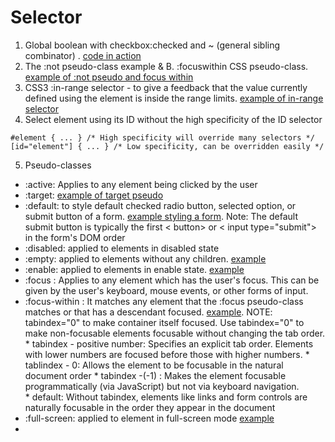 # Selector

1. Global boolean with checkbox:checked and ~ (general sibling combinator) . [code in action](../boolean-checkbox.html)
2. The :not pseudo-class example & B. :focuswithin CSS pseudo-class. [example of :not pseudo and focus within](./4Selector-focus-within-not%20pseudo.html)
3. CSS3 :in-range selector - to give a feedback that the value currently defined using the element is inside the range limits. [example of in-range selector](./4Selector-in-range.html)
4. Select element using its ID without the high specificity of the ID selector
```
#element { ... } /* High specificity will override many selectors */
[id="element"] { ... } /* Low specificity, can be overridden easily */
```
5. Pseudo-classes
- :active: Applies to any element being clicked by the user
- :target: [example of target pseudo](./4Selector-target-pseudo.html)
- :default: to style default checked radio button, selected option, or submit button of a form. [example styling a form](./4Selector-default-pseudo.html). Note: The default submit button is typically the first < button> or < input type="submit"> in the form's DOM order
- :disabled: applied to elements in disabled state
- :empty: applied to elements without any children. [example](./4Selector-empty-pseudo.html)
- :enable: applied to elements in enable state. [example](./4Selector-enabled-pseudo.html)
- :focus : Applies to any element which has the user's focus. This can be given by the
user's keyboard, mouse events, or other forms of input.
- :focus-within : It matches any element that the :focus pseudo-class matches or that has a descendant focused. [example](./4Selector-focus-within-pseudo.html). NOTE: tabindex="0" to make container itself focused. Use tabindex="0" to make non-focusable elements focusable without changing the tab order.
        * tabindex - positive number: Specifies an explicit tab order. Elements with lower numbers are focused before those with higher numbers.
        * tablindex - 0: Allows the element to be focusable in the natural document order
        * tabindex -(-1) : Makes the element focusable programmatically (via JavaScript) but not via keyboard navigation.   
        * default: Without tabindex, elements like links and form controls are naturally focusable in the order they appear in the document
- :full-screen: applied to element in full-screen mode [example](./4Selector-full-screen-pseudo.html)
- 


